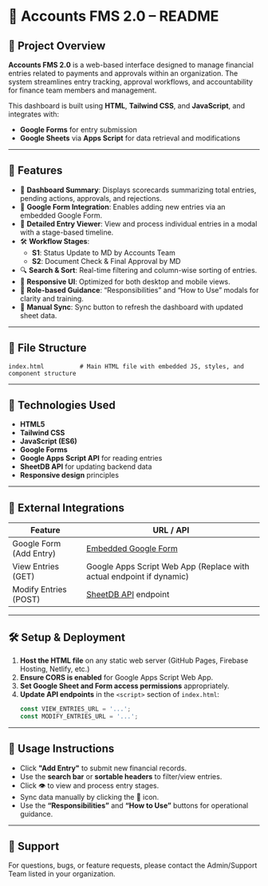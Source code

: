 
# 📘 Accounts FMS 2.0 – README

## 📂 Project Overview

**Accounts FMS 2.0** is a web-based interface designed to manage financial entries related to payments and approvals within an organization. The system streamlines entry tracking, approval workflows, and accountability for finance team members and management.

This dashboard is built using **HTML**, **Tailwind CSS**, and **JavaScript**, and integrates with:
- **Google Forms** for entry submission
- **Google Sheets** via **Apps Script** for data retrieval and modifications

---

## 🚀 Features

- 🎯 **Dashboard Summary**: Displays scorecards summarizing total entries, pending actions, approvals, and rejections.
- 📝 **Google Form Integration**: Enables adding new entries via an embedded Google Form.
- 📄 **Detailed Entry Viewer**: View and process individual entries in a modal with a stage-based timeline.
- 🛠️ **Workflow Stages**:
  - **S1**: Status Update to MD by Accounts Team
  - **S2**: Document Check & Final Approval by MD
- 🔍 **Search & Sort**: Real-time filtering and column-wise sorting of entries.
- 🧭 **Responsive UI**: Optimized for both desktop and mobile views.
- 🧾 **Role-based Guidance**: “Responsibilities” and “How to Use” modals for clarity and training.
- 🔁 **Manual Sync**: Sync button to refresh the dashboard with updated sheet data.

---

## 📁 File Structure

```
index.html          # Main HTML file with embedded JS, styles, and component structure
```

---

## 🔧 Technologies Used

- **HTML5**
- **Tailwind CSS**
- **JavaScript (ES6)**
- **Google Forms**
- **Google Apps Script API** for reading entries
- **SheetDB API** for updating backend data
- **Responsive design** principles

---

## 🔗 External Integrations

| Feature               | URL / API                                                                 |
|----------------------|---------------------------------------------------------------------------|
| Google Form (Add Entry) | [Embedded Google Form](https://docs.google.com/forms/d/e/1FAIpQLSfmJlLiNSs_pAf03EM06jBUR6Me0zFQJcDzkcsuEoZ2eU5mnw/viewform) |
| View Entries (GET)    | Google Apps Script Web App (Replace with actual endpoint if dynamic)     |
| Modify Entries (POST) | [SheetDB API](https://sheetdb.io/) endpoint                              |

---

## 🛠️ Setup & Deployment

1. **Host the HTML file** on any static web server (GitHub Pages, Firebase Hosting, Netlify, etc.)
2. **Ensure CORS is enabled** for Google Apps Script Web App.
3. **Set Google Sheet and Form access permissions** appropriately.
4. **Update API endpoints** in the `<script>` section of `index.html`:
   ```javascript
   const VIEW_ENTRIES_URL = '...';
   const MODIFY_ENTRIES_URL = '...';
   ```

---

## 📌 Usage Instructions

- Click **"Add Entry"** to submit new financial records.
- Use the **search bar** or **sortable headers** to filter/view entries.
- Click 👁️ to view and process entry stages.
- Sync data manually by clicking the 🔄 icon.
- Use the **“Responsibilities”** and **“How to Use”** buttons for operational guidance.

---

## 🙋 Support

For questions, bugs, or feature requests, please contact the Admin/Support Team listed in your organization.
